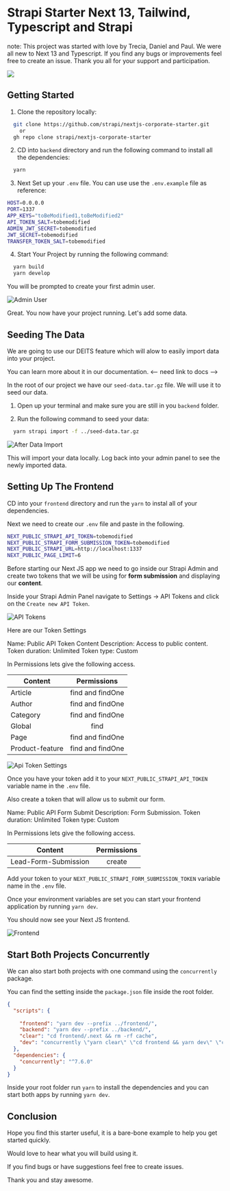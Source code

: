 # Strapi Starter Next 13, Tailwind, Typescript and Strapi

note: This project was started with love by Trecia, Daniel and Paul. We were all new to Next 13 and Typescript. If you find any bugs or improvements feel free to create an issue. Thank you all for your support and participation.

![](./readme-images/demo-site.gif)

## Getting Started

1. Clone the repository locally:

```bash
  git clone https://github.com/strapi/nextjs-corporate-starter.git
    or
  gh repo clone strapi/nextjs-corporate-starter
```

2. CD into `backend` directory and run the following command to install all the dependencies:

```bash
  yarn
```

3. Next Set up your `.env` file. You can use use the `.env.example` file as reference:

```bash
HOST=0.0.0.0
PORT=1337
APP_KEYS="toBeModified1,toBeModified2"
API_TOKEN_SALT=tobemodified
ADMIN_JWT_SECRET=tobemodified
JWT_SECRET=tobemodified
TRANSFER_TOKEN_SALT=tobemodified
```

4. Start Your Project by running the following command:

```bash
  yarn build
  yarn develop
```

You will be prompted to create your first admin user.

![Admin User](./readme-images/admin-user.gif)

Great. You now have your project running. Let's add some data.

## Seeding The Data

We are going to use our DEITS feature which will alow to easily import data into your project.

You can learn more about it in our documentation. <-- need link to docs -->

In the root of our project we have our `seed-data.tar.gz` file. We will use it to seed our data.

1. Open up your terminal and make sure you are still in you `backend` folder.

2. Run the following command to seed your data:

```bash
  yarn strapi import -f ../seed-data.tar.gz
```

![After Data Import](./readme-images/after-import.gif)

This will import your data locally. Log back into your admin panel to see the newly imported data.

## Setting Up The Frontend

CD into your `frontend` directory and run the `yarn` to instal all of your dependencies.

Next we need to create our `.env` file and paste in the following.

```bash
NEXT_PUBLIC_STRAPI_API_TOKEN=tobemodified
NEXT_PUBLIC_STRAPI_FORM_SUBMISSION_TOKEN=tobemodified
NEXT_PUBLIC_STRAPI_URL=http://localhost:1337
NEXT_PUBLIC_PAGE_LIMIT=6
```

Before starting our Next JS app we need to go inside our Strapi Admin and create two tokens that we will be using for **form submission** and displaying our **content**.

Inside your Strapi Admin Panel navigate to Settings -> API Tokens and click on the `Create new API Token`.

![API Tokens](./readme-images/api-tokens.png)

Here are our Token Settings

Name: Public API Token Content
Description: Access to public content.
Token duration: Unlimited
Token type: Custom

In Permissions lets give the following access.

| Content  | Permissions   
|----------|:-------------:|
| Article | find and findOne |
| Author | find and findOne |
| Category | find and findOne |
| Global | find |
| Page | find and findOne |
| Product-feature | find and findOne |

![Api Token Settings](./readme-images/permissions.gif)

Once you have your token add it to your `NEXT_PUBLIC_STRAPI_API_TOKEN` variable name in the `.env` file.

Also create a token that will allow us to submit our form. 

Name: Public API Form Submit
Description: Form Submission.
Token duration: Unlimited
Token type: Custom

In Permissions lets give the following access.

| Content  | Permissions   
|----------|:-------------:|
| Lead-Form-Submission | create |

Add your token to your `NEXT_PUBLIC_STRAPI_FORM_SUBMISSION_TOKEN` variable name in the `.env` file.

Once your environment variables are set you can start your frontend application by running `yarn dev`.

You should now see your Next JS frontend.

![Frontend](./readme-images/frontend.png)

## Start Both Projects Concurrently

We can also start both projects with one command using the `concurrently` package.

You can find the setting inside the `package.json` file inside the root folder.

``` json
{ 
  "scripts": {
  
    "frontend": "yarn dev --prefix ../frontend/",
    "backend": "yarn dev --prefix ../backend/",
    "clear": "cd frontend/.next && rm -rf cache",
    "dev": "concurrently \"yarn clear\" \"cd frontend && yarn dev\" \"cd backend && yarn develop\""
  },
  "dependencies": {
    "concurrently": "^7.6.0"
  }
}

```
Inside your root folder run `yarn` to install the dependencies and you can start both apps by running `yarn dev`.

## Conclusion

Hope you find this starter useful, it is a bare-bone example to help you get started quickly.  

Would love to hear what you will build using it.

If you find bugs or have suggestions feel free to create issues.

Thank you and stay awesome.


